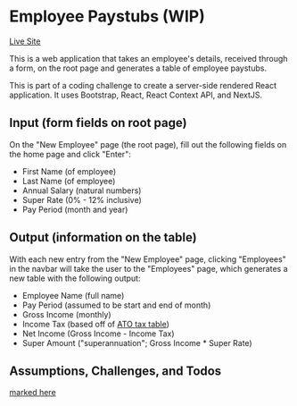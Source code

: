 # Employee Paystubs (WIP)
[Live Site](https://stevenmchoi.github.io/next_js/)

This is a web application that takes an employee's details, received through a form, on the
root page and generates a table of employee paystubs.

This is part of a coding challenge to create a server-side rendered React
application. It uses Bootstrap, React, React Context API, and
NextJS.

## Input (form fields on root page)
On the "New Employee" page (the root page), fill out the following fields on the home page and click "Enter":
* First Name (of employee)
* Last Name (of employee)
* Annual Salary (natural numbers)
* Super Rate (0% - 12% inclusive)
* Pay Period (month and year)

## Output (information on the table)
With each new entry from the "New Employee" page, clicking "Employees" in the
navbar will take the user to the "Employees" page, which generates a new table
with the following output:
* Employee Name (full name)
* Pay Period (assumed to be start and end of month)
* Gross Income (monthly)
* Income Tax (based off of [ATO tax table](https://www.ato.gov.au/Rates/Individual-income-tax-rates))
* Net Income (Gross Income - Income Tax)
* Super Amount ("superannuation"; Gross Income * Super Rate)

## Assumptions, Challenges, and Todos
[marked here](https://github.com/stevenmchoi/next_js/blob/master/docs/NOTES.md)
